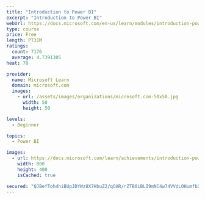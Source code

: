 ```yaml
---
title: "Introduction to Power BI"
excerpt: "Introduction to Power BI"
webUrl: https://docs.microsoft.com/en-us/learn/modules/introduction-power-bi/
type: course
price: Free
length: PT31M
ratings:
  count: 7176
  average: 4.7391305
heat: 70

provider:
  name: Microsoft Learn
  domain: microsoft.com
  images:
    - url: /assets/images/organizations/microsoft.com-50x50.jpg
      width: 50
      height: 50

levels:
  - Beginner

topics:
  - Power BI

images:
  - url: https://docs.microsoft.com/learn/achievements/introduction-power-bi-social.png
    width: 800
    height: 400
    isCached: true

secured: "QJBefToh4hiBUpJDYWz8X7HbuZ2/qOAR/rZTB0iBLI9mNC4w74VVdLOHumfb2tzXTwOiFInpfxp1sCFruwRM/qR6oJg6T2vK4HJWdKyVmf6LBFFWT2nO04xcdN94igixXnF8Hf0EWzWZVco+qqr6+Kcye5N2HhViyTIAJXmTRkJiS20pCzHhzNB7pu3y1D+FZlKAal7Sb8lcpRO0xA0dX1MaVVU1zttR4SMZkIExcBJlS08aigQIOvy+G6dFCATT+4QyCZijTnYO4cdmqsBzkXF9H8HC4Nwe/XA1m34a5H6yg+XI8QDfJ+8zknvftPnq+YFvRilC7nT0dzqNq9ClAyfs+Ow7SWXgu9lbXTcfYY5eO60EuWY0K3YHf/qw01S8ApAiMIDWQY5NYumknEELg/2doWytEAJaxJFC7iMwdd4=;4yraXRgVdrSRURQbc3FyxQ=="
---
```



